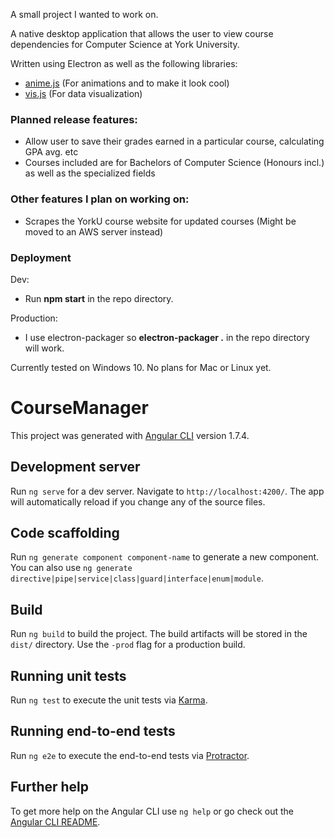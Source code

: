 A small project I wanted to work on.

A native desktop application that allows the user to view course dependencies for Computer Science at York University.

Written using Electron as well as the following libraries:
- [anime.js](https://github.com/juliangarnier/anime) (For animations and to make it look cool)
- [vis.js](https://github.com/almende/vis) (For data visualization)

### Planned release features:
- Allow user to save their grades earned in a particular course, calculating GPA avg. etc
- Courses included are for Bachelors of Computer Science (Honours incl.) as well as the specialized fields

### Other features I plan on working on:
- Scrapes the YorkU course website for updated courses (Might be moved to an AWS server instead)

### Deployment
Dev:
- Run **npm start** in the repo directory.

Production:
- I use electron-packager so **electron-packager .** in the repo directory will work.

Currently tested on Windows 10. No plans for Mac or Linux yet.

# CourseManager

This project was generated with [Angular CLI](https://github.com/angular/angular-cli) version 1.7.4.

## Development server

Run `ng serve` for a dev server. Navigate to `http://localhost:4200/`. The app will automatically reload if you change any of the source files.

## Code scaffolding

Run `ng generate component component-name` to generate a new component. You can also use `ng generate directive|pipe|service|class|guard|interface|enum|module`.

## Build

Run `ng build` to build the project. The build artifacts will be stored in the `dist/` directory. Use the `-prod` flag for a production build.

## Running unit tests

Run `ng test` to execute the unit tests via [Karma](https://karma-runner.github.io).

## Running end-to-end tests

Run `ng e2e` to execute the end-to-end tests via [Protractor](http://www.protractortest.org/).

## Further help

To get more help on the Angular CLI use `ng help` or go check out the [Angular CLI README](https://github.com/angular/angular-cli/blob/master/README.md).
